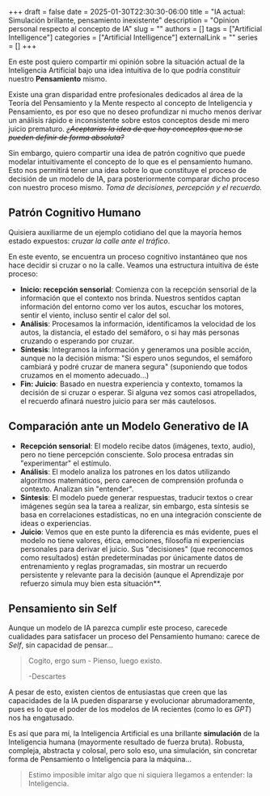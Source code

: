 +++ 
draft = false
date = 2025-01-30T22:30:30-06:00
title = "IA actual: Simulación brillante, pensamiento inexistente"
description = "Opinion personal respecto al concepto de IA"
slug = ""
authors = []
tags = ["Artificial Intelligence"]
categories = ["Artificial Intelligence"]
externalLink = ""
series = []
+++ 

En este post quiero compartir mi opinión sobre la situación actual de la Inteligencia Artificial bajo una idea intuitiva de lo que podría constituir nuestro **Pensamiento** mismo.

Existe una gran disparidad entre profesionales dedicados al área de la Teoría del Pensamiento y la Mente respecto al concepto de Inteligencia y Pensamiento, es por eso que no deseo profundizar ni mucho menos derivar un análisis rápido e inconsistente sobre estos conceptos desde mi mero juicio prematuro. ~~_¿Aceptarías la idea de que hay conceptos que no se pueden definir de forma absoluta?_~~

Sin embargo, quiero compartir una idea de patrón cognitivo que puede modelar intuitivamente el concepto de lo que es el pensamiento humano. Esto nos permitirá tener una idea sobre lo que constituye el proceso de decisión de un modelo de IA, para posteriormente comparar dicho proceso con nuestro proceso mismo. _Toma de decisiones, percepción y el recuerdo._

## Patrón Cognitivo Humano
Quisiera auxiliarme de un ejemplo cotidiano del que la mayoría hemos estado expuestos: _cruzar la calle ante el tráfico_. 

En este evento, se encuentra un proceso cognitivo instantáneo que nos hace decidir si cruzar o no la calle. Veamos una estructura intuitiva de éste proceso:

- **Inicio: recepción sensorial**: Comienza con la recepción sensorial de la información que el contexto nos brinda. Nuestros sentidos captan información del entorno como ver los autos, escuchar los motores, sentir el viento, incluso sentir el calor del sol.
- **Análisis**: Procesamos la información, identificamos la velocidad de los autos, la distancia, el estado del semáforo, o si hay más personas cruzando o esperando por cruzar.
- **Síntesis**: Integramos la información y generamos una posible acción, aunque no la decisión misma: "Si espero unos segundos, el semáforo cambiará y podré cruzar de manera segura" (suponiendo que todos cruzamos en el momento adecuado...)
- **Fin: Juicio**: Basado en nuestra experiencia y contexto, tomamos la decisión de si cruzar o esperar. Si alguna vez somos casi atropellados, el recuerdo afinará nuestro juicio para ser más cautelosos.

## Comparación ante un Modelo Generativo de IA

- **Recepción sensorial**: El modelo recibe datos (imágenes, texto, audio), pero no tiene percepción consciente. Solo procesa entradas sin "experimentar" el estímulo.
- **Análisis**: El modelo analiza los patrones en los datos utilizando algoritmos matemáticos, pero carecen de comprensión profunda o contexto. Analizan sin "entender".
- **Síntesis**: El modelo puede generar respuestas, traducir textos o crear imágenes según sea la tarea a realizar, sin embargo, esta síntesis se basa en correlaciones estadísticas, no en una integración consciente de ideas o experiencias. 
- **Juicio**: Vemos que en este punto la diferencia es más evidente, pues el modelo no tiene valores, ética, emociones, filosofía ni experiencias personales para derivar el juicio. Sus "decisiones" (que reconocemos como resultados) están predeterminadas por únicamente datos de entrenamiento y reglas programadas, sin mostrar un recuerdo persistente y relevante para la decisión (aunque el Aprendizaje por refuerzo simula muy bien esta situación**. 

## Pensamiento sin Self
Aunque un modelo de IA parezca cumplir este proceso, carecede cualidades para satisfacer un proceso del Pensamiento humano: carece de _Self_, sin capacidad de pensar...
> Cogito, ergo sum - Pienso, luego existo.
>
> -Descartes

A pesar de esto, existen cientos de entusiastas que creen que las capacidades de la IA pueden dispararse y evolucionar abrumadoramente, pues es lo que el poder de los modelos de IA recientes (como lo es _GPT_) nos ha engatusado. 

Es así que para mí, la Inteligencia Artificial es una brillante **simulación** de la Inteligencia humana (mayormente resultado de fuerza bruta). Robusta, compleja, abstracta y colosal, pero solo eso, una simulación, sin concretar forma de Pensamiento o Inteligencia para la máquina...

> Estimo imposible imitar algo que ni siquiera llegamos a entender: la Inteligencia.
